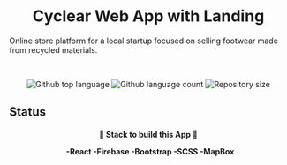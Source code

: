 
<h1 align="center">Cyclear Web App with Landing</h1>
 Online store platform for a local startup focused on selling footwear made from recycled materials.
 
 &#xa0;

<p align="center">
  <img alt="Github top language" src="https://img.shields.io/github/languages/top/marcosicp/cyclear-web-react?color=56BEB8">
  <img alt="Github language count" src="https://img.shields.io/github/languages/count/marcosicp/cyclear-web-react?color=56BEB8">
  <img alt="Repository size" src="https://img.shields.io/github/repo-size/marcosicp/cyclear-web-react?color=56BEB8">
  
</p>

## Status

<h4 align="center">
	🚧 Stack to build this App 🚧

&#xa0;
  -React
  -Firebase
  -Bootstrap
  -SCSS
  -MapBox

</h4>

